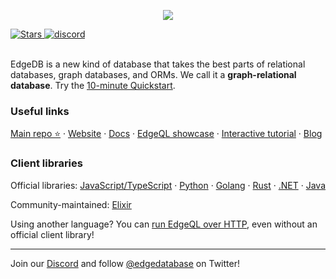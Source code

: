 <p align="center">
  <a href="https://www.edgedb.com">
    <img src="https://edgedb.com/github_banner.png">
  </a>
</p>

<a href="https://github.com/edgedb/edgedb" rel="nofollow">
  <img src="https://img.shields.io/github/stars/edgedb/edgedb" alt="Stars">
</a>

<a href="https://discord.gg/umUueND6ag">
  <img alt="discord" src="https://img.shields.io/discord/841451783728529451?color=5865F2&label=discord&logo=discord&logoColor=8a9095">
</a>

<br />
<br />

EdgeDB is a new kind of database that takes the best parts of relational databases, graph databases, and ORMs. We call it a **graph-relational database**. Try the [10-minute Quickstart](https://www.edgedb.com/docs/guides/quickstart).

### Useful links

[Main repo ⭐️](https://www.github.com/edgedb/edgedb) &centerdot;
 [Website](https://www.edgedb.com) &centerdot;
 [Docs](https://www.edgedb.com/docs) &centerdot;
 [EdgeQL showcase](https://www.edgedb.com/showcase/edgeql) &centerdot;
 [Interactive tutorial](https://www.edgedb.com/tutorial) &centerdot;
 [Blog](https://www.edgedb.com/blog)

### Client libraries

Official libraries: [JavaScript/TypeScript](https://www.github.com/edgedb/edgedb-js) &centerdot;
 [Python](https://www.github.com/edgedb/edgedb-python) &centerdot;
 [Golang](https://www.github.com/edgedb/edgedb-go) &centerdot;
 [Rust](https://github.com/edgedb/edgedb-rust) &centerdot;
 [.NET](https://github.com/edgedb/edgedb-net) &centerdot;
 [Java](https://github.com/edgedb/edgedb-java)

Community-maintained: [Elixir](https://github.com/nsidnev/edgedb-elixir)

Using another language? You can [run EdgeQL over HTTP](https://www.edgedb.com/docs/clients/90_edgeql/index), even without an official client library!

---

Join our [Discord](https://discord.gg/umUueND6ag) and follow [@edgedatabase](https://twitter.com/edgedatabase) on Twitter!
